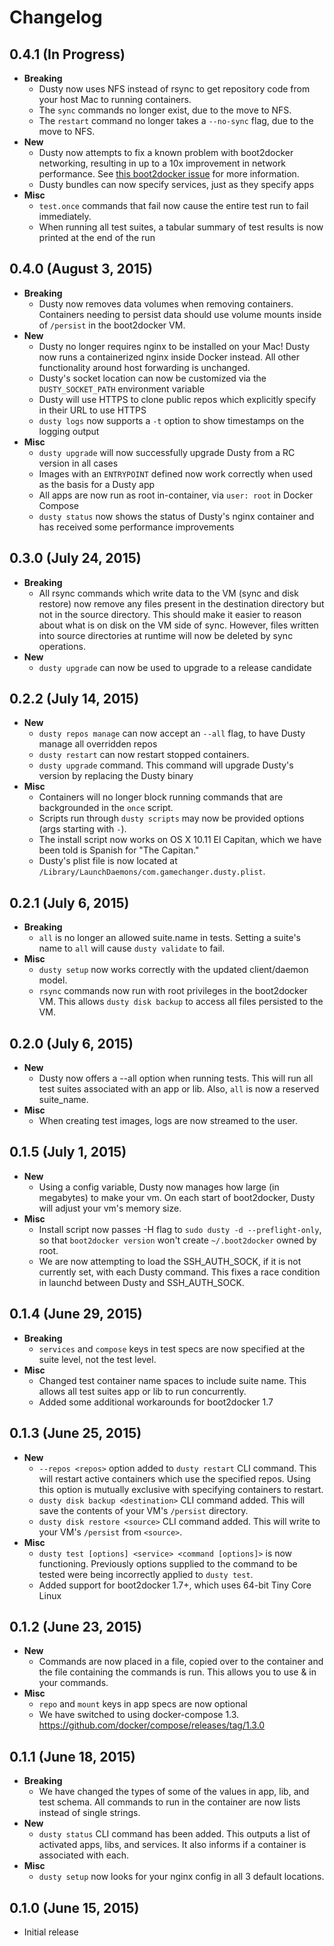 # Changelog

## 0.4.1 (In Progress)

* **Breaking**
    * Dusty now uses NFS instead of rsync to get repository code from your host Mac to running containers.
    * The `sync` commands no longer exist, due to the move to NFS.
    * The `restart` command no longer takes a `--no-sync` flag, due to the move to NFS.
* **New**
    * Dusty now attempts to fix a known problem with boot2docker networking, resulting in up to a 10x improvement in network performance. See [this boot2docker issue](https://github.com/boot2docker/boot2docker/issues/1022) for more information.
    * Dusty bundles can now specify services, just as they specify apps
* **Misc**
    * `test.once` commands that fail now cause the entire test run to fail immediately.
    * When running all test suites, a tabular summary of test results is now printed at the end of the run

## 0.4.0 (August 3, 2015)

* **Breaking**
    * Dusty now removes data volumes when removing containers. Containers needing to persist data should use volume mounts inside of `/persist` in the boot2docker VM.
* **New**
    * Dusty no longer requires nginx to be installed on your Mac! Dusty now runs a containerized nginx inside Docker instead. All other functionality around host forwarding is unchanged.
    * Dusty's socket location can now be customized via the `DUSTY_SOCKET_PATH` environment variable
    * Dusty will use HTTPS to clone public repos which explicitly specify in their URL to use HTTPS
    * `dusty logs` now supports a `-t` option to show timestamps on the logging output
* **Misc**
    * `dusty upgrade` will now successfully upgrade Dusty from a RC version in all cases
    * Images with an `ENTRYPOINT` defined now work correctly when used as the basis for a Dusty app
    * All apps are now run as root in-container, via `user: root` in Docker Compose
    * `dusty status` now shows the status of Dusty's nginx container and has received some performance improvements

## 0.3.0 (July 24, 2015)
* **Breaking**
    * All rsync commands which write data to the VM (sync and disk restore) now remove any files present in the destination directory but not in the source directory. This should make it easier to reason about what is on disk on the VM side of sync. However, files written into source directories at runtime will now be deleted by sync operations.
* **New**
    * `dusty upgrade` can now be used to upgrade to a release candidate

## 0.2.2 (July 14, 2015)
* **New**
    * `dusty repos manage` can now accept an `--all` flag, to have Dusty manage all overridden repos
    * `dusty restart` can now restart stopped containers.
    * `dusty upgrade` command.  This command will upgrade Dusty's version by replacing the Dusty binary
* **Misc**
    * Containers will no longer block running commands that are backgrounded in the `once` script.
    * Scripts run through `dusty scripts` may now be provided options (args starting with `-`).
    * The install script now works on OS X 10.11 El Capitan, which we have been told is Spanish for "The Capitan."
    * Dusty's plist file is now located at `/Library/LaunchDaemons/com.gamechanger.dusty.plist`.

## 0.2.1 (July 6, 2015)
* **Breaking**
    * `all` is no longer an allowed suite.name in tests.  Setting a suite's name to `all` will cause `dusty validate` to fail.
* **Misc**
    * `dusty setup` now works correctly with the updated client/daemon model.
    * `rsync` commands now run with root privileges in the boot2docker VM. This allows `dusty disk backup` to access all files persisted to the VM.

## 0.2.0 (July 6, 2015)
* **New**
    * Dusty now offers a --all option when running tests.  This will run all test suites associated with an app or lib. Also, `all` is now a reserved suite_name.
* **Misc**
    * When creating test images, logs are now streamed to the user.

## 0.1.5 (July 1, 2015)
* **New**
    * Using a config variable, Dusty now manages how large (in megabytes) to make your vm.  On each start of boot2docker, Dusty will adjust your vm's memory size.
* **Misc**
    * Install script now passes -H flag to `sudo dusty -d --preflight-only`, so that `boot2docker version` won't create `~/.boot2docker` owned by root.
    * We are now attempting to load the SSH_AUTH_SOCK, if it is not currently set, with each Dusty command. This fixes a race condition in launchd between Dusty and SSH_AUTH_SOCK.

## 0.1.4 (June 29, 2015)
* **Breaking**
    * `services` and `compose` keys in test specs are now specified at the suite level, not the test level.
* **Misc**
    * Changed test container name spaces to include suite name. This allows all test suites app or lib to run concurrently.
    * Added some additional workarounds for boot2docker 1.7

## 0.1.3 (June 25, 2015)
* **New**
    * `--repos <repos>` option added to `dusty restart` CLI command.  This will restart active containers which use the specified repos.  Using this option is mutually exclusive with specifying containers to restart.
    * `dusty disk backup <destination>` CLI command added.  This will save the contents of your VM's `/persist` directory.
    * `dusty disk restore <source>` CLI command added.  This will write to your VM's `/persist` from `<source>`.
* **Misc**
    * `dusty test [options] <service> <command [options]>` is now functioning. Previously options supplied to the command to be tested were being incorrectly applied to `dusty test`.
    * Added support for boot2docker 1.7+, which uses 64-bit Tiny Core Linux

## 0.1.2 (June 23, 2015)
* **New**
    * Commands are now placed in a file, copied over to the container and the file containing the commands is run. This allows you to use & in your commands.
* **Misc**
    * `repo` and `mount` keys in app specs are now optional
    * We have switched to using docker-compose 1.3. https://github.com/docker/compose/releases/tag/1.3.0

## 0.1.1 (June 18, 2015)
* **Breaking**
    * We have changed the types of some of the values in app, lib, and test schema.  All commands to run in the container are now lists instead of single strings.
* **New**
    * `dusty status` CLI command has been added.  This outputs a list of activated apps, libs, and services. It also informs if a container is associated with each.
* **Misc**
    * `dusty setup` now looks for your nginx config in all 3 default locations.

## 0.1.0 (June 15, 2015)
  * Initial release
